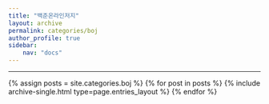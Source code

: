 ```yaml
---
title: "백준온라인저지"
layout: archive
permalink: categories/boj
author_profile: true
sidebar:
    nav: "docs"
---
```



***

{% assign posts = site.categories.boj %} 
{% for post in posts %} {% include archive-single.html type=page.entries_layout %} {% endfor %}